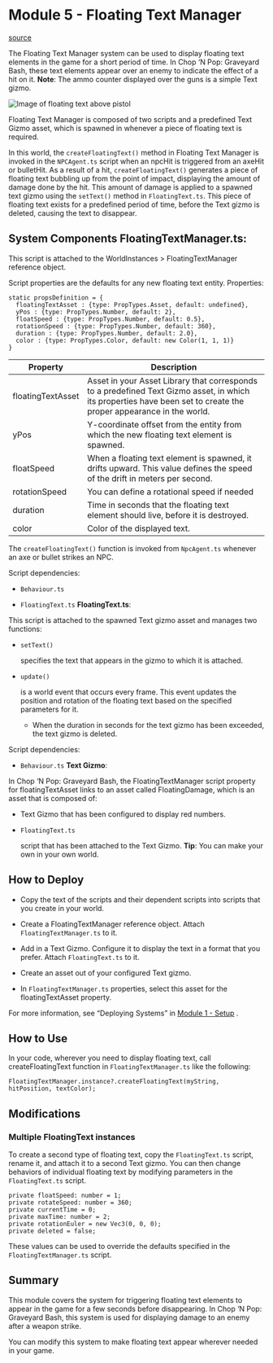 # Module 5 - Floating Text Manager

[source](https://developers.meta.com/horizon-worlds/learn/documentation/tutorial-worlds/chop-n-pop-sample-world/module-5-floating-text-manager)

The Floating Text Manager system can be used to display floating text elements in the game for a short period of time. In Chop ‘N Pop: Graveyard Bash, these text elements appear over an enemy to indicate the effect of a hit on it. **Note**: The ammo counter displayed over the guns is a simple Text gizmo.

![Image of floating text above pistol](https://scontent.flba1-1.fna.fbcdn.net/v/t39.2365-6/467692849_593923059812316_2906969913953464649_n.png?_nc_cat=106&ccb=1-7&_nc_sid=e280be&_nc_ohc=k_H6HWL0r0UQ7kNvwHez541&_nc_oc=AdmpNKmggQOc4CuSRXrGjzYnecHit8R-JBJzII40uH38h7NVTfZB5uo1P4NCUF6IvZU&_nc_zt=14&_nc_ht=scontent.flba1-1.fna&_nc_gid=tyzl1CURGFGQUZbmdPccag&oh=00_AfSFZcu9lyYpuTh_sEoFBqKUA7neOmAgBmfSXzb35aEZ-g&oe=689B9CC6)

Floating Text Manager is composed of two scripts and a predefined Text Gizmo asset, which is spawned in whenever a piece of floating text is required.

In this world, the `createFloatingText()` method in Floating Text Manager is invoked in the `NPCAgent.ts` script when an npcHit is triggered from an axeHit or bulletHit. As a result of a hit, `createFloatingText()` generates a piece of floating text bubbling up from the point of impact, displaying the amount of damage done by the hit. This amount of damage is applied to a spawned text gizmo using the `setText()` method in `FloatingText.ts`. This piece of floating text exists for a predefined period of time, before the Text gizmo is deleted, causing the text to disappear.

## System Components **FloatingTextManager.ts**:

This script is attached to the WorldInstances > FloatingTextManager reference object.

Script properties are the defaults for any new floating text entity. Properties:

```
static propsDefinition = {
  floatingTextAsset : {type: PropTypes.Asset, default: undefined},
  yPos : {type: PropTypes.Number, default: 2},
  floatSpeed : {type: PropTypes.Number, default: 0.5},
  rotationSpeed : {type: PropTypes.Number, default: 360},
  duration : {type: PropTypes.Number, default: 2.0},
  color : {type: PropTypes.Color, default: new Color(1, 1, 1)}
}
```

| Property | Description |
| --- | --- |
| floatingTextAsset | Asset in your Asset Library that corresponds to a predefined Text Gizmo asset, in which its properties have been set to create the proper appearance in the world. |
| yPos | Y-coordinate offset from the entity from which the new floating text element is spawned. |
| floatSpeed | When a floating text element is spawned, it drifts upward. This value defines the speed of the drift in meters per second. |
| rotationSpeed | You can define a rotational speed if needed |
| duration | Time in seconds that the floating text element should live, before it is destroyed. |
| color | Color of the displayed text. |

The `createFloatingText()` function is invoked from `NpcAgent.ts` whenever an axe or bullet strikes an NPC.

Script dependencies:

*   `Behaviour.ts`

*   `FloatingText.ts` **FloatingText.ts**:

This script is attached to the spawned Text gizmo asset and manages two functions:

*   `setText()`
    
     specifies the text that appears in the gizmo to which it is attached.

*   `update()`
    
     is a world event that occurs every frame. This event updates the position and rotation of the floating text based on the specified parameters for it.
    
    *   When the duration in seconds for the text gizmo has been exceeded, the text gizmo is deleted.

Script dependencies:

*   `Behaviour.ts` **Text Gizmo**:

In Chop ‘N Pop: Graveyard Bash, the FloatingTextManager script property for floatingTextAsset links to an asset called FloatingDamage, which is an asset that is composed of:

*   Text Gizmo that has been configured to display red numbers.

*   `FloatingText.ts`
    
     script that has been attached to the Text Gizmo. **Tip**: You can make your own in your own world.

## How to Deploy

*   Copy the text of the scripts and their dependent scripts into scripts that you create in your world.

*   Create a FloatingTextManager reference object. Attach `FloatingTextManager.ts` to it.

*   Add in a Text Gizmo. Configure it to display the text in a format that you prefer. Attach `FloatingText.ts` to it.

*   Create an asset out of your configured Text gizmo.

*   In `FloatingTextManager.ts` properties, select this asset for the floatingTextAsset property.

For more information, see “Deploying Systems” in [Module 1 - Setup](/horizon-worlds/learn/documentation/tutorial-worlds/chop-n-pop-sample-world/module-1-setup) .

## How to Use

In your code, wherever you need to display floating text, call createFloatingText function in `FloatingTextManager.ts` like the following:

```
FloatingTextManager.instance?.createFloatingText(myString, hitPosition, textColor);
```

## Modifications

### Multiple FloatingText instances

To create a second type of floating text, copy the `FloatingText.ts` script, rename it, and attach it to a second Text gizmo. You can then change behaviors of individual floating text by modifying parameters in the `FloatingText.ts` script.

```
private floatSpeed: number = 1;
private rotateSpeed: number = 360;
private currentTime = 0;
private maxTime: number = 2;
private rotationEuler = new Vec3(0, 0, 0);
private deleted = false;
```

These values can be used to override the defaults specified in the `FloatingTextManager.ts` script.

## Summary

This module covers the system for triggering floating text elements to appear in the game for a few seconds before disappearing. In Chop ‘N Pop: Graveyard Bash, this system is used for displaying damage to an enemy after a weapon strike.

You can modify this system to make floating text appear wherever needed in your game.

 

 

 

 

 

 

 

 

 

 

 

 

 

 

 

 

 

 

 

 

 

 

 

 

 

 

 

 

 

 

 

 

 

 

 

 

 

 

 

 

 

 

 

 

 

 

 

 

 